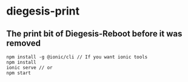 # diegesis-print
## The print bit of Diegesis-Reboot before it was removed

```
npm install -g @ionic/cli // If you want ionic tools
npm install
ionic serve // or
npm start
```
